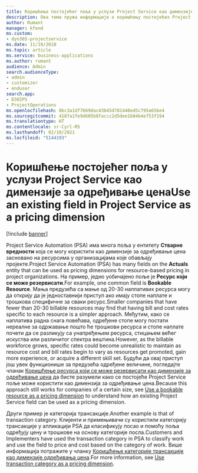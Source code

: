 ```yaml
---
title: Коришћење постојећег поља у услузи Project Service као димензије за одређивање цена
description: Ова тема пружа информације о коришћењу постојећих Project Service поља као димензија за одређивање цена.
author: Rumant
manager: kfend
ms.custom:
- dyn365-projectservice
ms.date: 11/19/2018
ms.topic: article
ms.service: business-applications
ms.author: rumant
audience: Admin
search.audienceType:
- admin
- customizer
- enduser
search.app:
- D365PS
- ProjectOperations
ms.openlocfilehash: 8bc3a1df7669dac43b45d781448ed5c795a65be4
ms.sourcegitcommit: 418fa1fe9d605b8faccc2d5dee1b04b4e753f194
ms.translationtype: HT
ms.contentlocale: sr-Cyrl-RS
ms.lasthandoff: 02/10/2021
ms.locfileid: "5144193"
---
```

# <a name="use-an-existing-field-in-project-service-as-a-pricing-dimension"></a><span data-ttu-id="d7a31-103">Коришћење постојећег поља у услузи Project Service као димензије за одређивање цена</span><span class="sxs-lookup"><span data-stu-id="d7a31-103">Use an existing field in Project Service as a pricing dimension</span></span>

[!include [banner](../includes/psa-now-project-operations.md)]

<span data-ttu-id="d7a31-104">Project Service Automation (PSA) има многа поља у ентитету **Стварне вредности** која се могу користити као димензије за одређивање цена засновано на ресурсима у организацијама које обављају пројекте.</span><span class="sxs-lookup"><span data-stu-id="d7a31-104">Project Service Automation (PSA) has many fields on the **Actuals** entity that can be used as pricing dimensions for resource-based pricing in project organizations.</span></span> <span data-ttu-id="d7a31-105">На пример, једно уобичајено поље је **Ресурс који се може резервисати**.</span><span class="sxs-lookup"><span data-stu-id="d7a31-105">For example, one common field is **Bookable Resource**.</span></span> <span data-ttu-id="d7a31-106">Мања предузећа са мање од 20-30 наплативих ресурса могу да открију да је једноставнији приступ ако имају стопе наплате и трошкова специфичне за сваки ресурс.</span><span class="sxs-lookup"><span data-stu-id="d7a31-106">Smaller companies that have fewer than 20-30 billable resources may find that having bill and cost rates specific to each resource is a simpler approach.</span></span> <span data-ttu-id="d7a31-107">Међутим, како се наплатива радна снага повећава, одређене стопе могу постати нереалне за одржавање пошто ће трошкови ресурса и стопе наплате почети да се разликују са унапређењем ресурса, стицањем већег искуства или различитог спектра вештина.</span><span class="sxs-lookup"><span data-stu-id="d7a31-107">However, as the billable workforce grows, specific rates could become unrealistic to maintain as resource cost and bill rates begin to vary as resources get promoted, gain more experience, or acquire a different skill set.</span></span> <span data-ttu-id="d7a31-108">Будући да овај приступ још увек функционише за предузећа одређене величине, погледајте чланак [Коришћење ресурса који се може резервисати као димензије за одређивање цена](bookable-resource-pricing-dimension.md) да бисте разумели како се постојеће Project Service поље може користити као димензија за одређивање цена.</span><span class="sxs-lookup"><span data-stu-id="d7a31-108">Because this approach still works for companies of a certain size, see [Use a bookable resource as a pricing dimension](bookable-resource-pricing-dimension.md) to understand how an existing Project Service field can be used as a pricing dimension.</span></span>

<span data-ttu-id="d7a31-109">Други пример је категорија трансакције.</span><span class="sxs-lookup"><span data-stu-id="d7a31-109">Another example is that of transaction category.</span></span> <span data-ttu-id="d7a31-110">Клијенти и примењивачи су користили категорију трансакције у апликацији PSA да класификују посао и помоћу поља одређују цену и трошкове на основу категорије посла.</span><span class="sxs-lookup"><span data-stu-id="d7a31-110">Customers and Implementers have used the transaction category in PSA to classify work and use the field to price and cost based on the category of work.</span></span> <span data-ttu-id="d7a31-111">Више информација потражите у чланку [Коришћење категорије трансакције као димензије одређивања цена](transaction-category-pricing-dimension.md).</span><span class="sxs-lookup"><span data-stu-id="d7a31-111">For more information, see [Use transaction category as a pricing dimension](transaction-category-pricing-dimension.md).</span></span>
